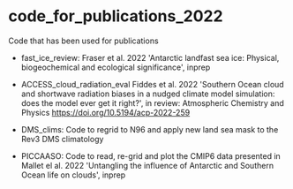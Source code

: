 # code_for_publications_2022
Code that has been used for publications
- fast_ice_review: 
  Fraser et al. 2022 'Antarctic landfast sea ice: Physical, biogeochemical and ecological significance', inprep 
  
- ACCESS_cloud_radiation_eval
  Fiddes et al. 2022 'Southern Ocean cloud and shortwave radiation biases in a nudged climate model simulation: does the model ever get it right?', in review: Atmospheric Chemistry and Physics https://doi.org/10.5194/acp-2022-259
  
- DMS_clims: 
  Code to regrid to N96 and apply new land sea mask to the Rev3 DMS climatology 
  
- PICCAASO: 
  Code to read, re-grid and plot the CMIP6 data presented in Mallet el al. 2022 'Untangling the influence of Antarctic and Southern Ocean life on clouds', inprep 

